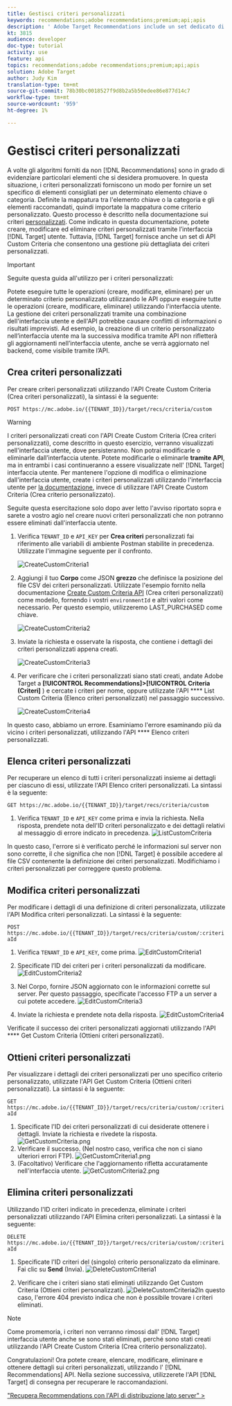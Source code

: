 ```yaml
---
title: Gestisci criteri personalizzati
keywords: recommendations;adobe recommendations;premium;api;apis
description: ' Adobe Target Recommendations include un set dedicato di API che consentono di gestire il catalogo di prodotti e/o contenuti raccomandabili; gestire gli algoritmi e le campagne di raccomandazione; e distribuite raccomandazioni in oggetti JSON, HTML o XML da visualizzare in Web, dispositivi mobili, e-mail, IOT e altri canali.'
kt: 3815
audience: developer
doc-type: tutorial
activity: use
feature: api
topics: recommendations;adobe recommendations;premium;api;apis
solution: Adobe Target
author: Judy Kim
translation-type: tm+mt
source-git-commit: 78b30bc0018527f9d8b2a5b50edee86e877d14c7
workflow-type: tm+mt
source-wordcount: '959'
ht-degree: 1%

---
```



# Gestisci criteri personalizzati

A volte gli algoritmi forniti da non [!DNL Recommendations] sono in grado di evidenziare particolari elementi che si desidera promuovere. In questa situazione, i criteri personalizzati forniscono un modo per fornire un set specifico di elementi consigliati per un determinato elemento chiave o categoria. Definite la mappatura tra l&#39;elemento chiave o la categoria e gli elementi raccomandati, quindi importate la mappatura come criterio personalizzato. Questo processo è descritto nella documentazione sui criteri [personalizzati](https://docs.adobe.com/content/help/en/target/using/recommendations/criteria/recommendations-csv.html). Come indicato in questa documentazione, potete creare, modificare ed eliminare criteri personalizzati tramite l’interfaccia [!DNL Target] utente. Tuttavia, [!DNL Target] fornisce anche un set di API Custom Criteria che consentono una gestione più dettagliata dei criteri personalizzati.

>[!IMPORTANT]
>
>Seguite questa guida all&#39;utilizzo per i criteri personalizzati:
>
> Potete eseguire tutte le operazioni (creare, modificare, eliminare) per un determinato criterio personalizzato utilizzando le API oppure eseguire tutte le operazioni (creare, modificare, eliminare) utilizzando l&#39;interfaccia utente. La gestione dei criteri personalizzati tramite una combinazione dell&#39;interfaccia utente e dell&#39;API potrebbe causare conflitti di informazioni o risultati imprevisti. Ad esempio, la creazione di un criterio personalizzato nell’interfaccia utente ma la successiva modifica tramite API non rifletterà gli aggiornamenti nell’interfaccia utente, anche se verrà aggiornato nel backend, come visibile tramite l’API.

## Crea criteri personalizzati

Per creare criteri personalizzati utilizzando l&#39;API [](https://developers.adobetarget.com/api/recommendations/#operation/createCriteriaCustom)Create Custom Criteria (Crea criteri personalizzati), la sintassi è la seguente:

`POST https://mc.adobe.io/{{TENANT_ID}}/target/recs/criteria/custom`

>[!WARNING]
>
>I criteri personalizzati creati con l&#39;API Create Custom Criteria (Crea criteri personalizzati), come descritto in questo esercizio, verranno visualizzati nell&#39;interfaccia utente, dove persisteranno. Non potrai modificarle o eliminarle dall’interfaccia utente. Potete modificarle o eliminarle **tramite API**, ma in entrambi i casi continueranno a essere visualizzate nell&#39; [!DNL Target] interfaccia utente. Per mantenere l&#39;opzione di modifica o eliminazione dall&#39;interfaccia utente, create i criteri personalizzati utilizzando l&#39;interfaccia utente per [la documentazione](https://docs.adobe.com/content/help/en/target/using/recommendations/criteria/recommendations-csv.html), invece di utilizzare l&#39;API Create Custom Criteria (Crea criterio personalizzato).

Seguite questa esercitazione solo dopo aver letto l&#39;avviso riportato sopra e sarete a vostro agio nel creare nuovi criteri personalizzati che non potranno essere eliminati dall&#39;interfaccia utente.

1. Verifica `TENANT_ID` e `API_KEY` per **Crea criteri** personalizzati fai riferimento alle variabili di ambiente Postman stabilite in precedenza. Utilizzate l&#39;immagine seguente per il confronto.

   ![CreateCustomCriteria1](assets/CreateCustomCriteria1.png)

2. Aggiungi il tuo **Corpo** come JSON **grezzo** che definisce la posizione del file CSV dei criteri personalizzati. Utilizzate l&#39;esempio fornito nella documentazione [Create Custom Criteria API](https://developers.adobetarget.com/api/recommendations/#operation/getAllCriteriaCustom) (Crea criteri personalizzati) come modello, fornendo i vostri `environmentId` e altri valori come necessario. Per questo esempio, utilizzeremo LAST_PURCHASED come chiave.

   ![CreateCustomCriteria2](assets/CreateCustomCriteria2.png)

3. Inviate la richiesta e osservate la risposta, che contiene i dettagli dei criteri personalizzati appena creati.

   ![CreateCustomCriteria3](assets/CreateCustomCriteria3.png)

4. Per verificare che i criteri personalizzati siano stati creati, andate  Adobe Target a **[!UICONTROL Recommendations]>[!UICONTROL Criteria (Criteri]** ) e cercate i criteri per nome, oppure utilizzate l&#39;API **** List Custom Criteria (Elenco criteri personalizzati) nel passaggio successivo.

   ![CreateCustomCriteria4](assets/CreateCustomCriteria4.png)

In questo caso, abbiamo un errore. Esaminiamo l&#39;errore esaminando più da vicino i criteri personalizzati, utilizzando l&#39;API **** Elenco criteri personalizzati.

## Elenca criteri personalizzati

Per recuperare un elenco di tutti i criteri personalizzati insieme ai dettagli per ciascuno di essi, utilizzate l&#39;API [](https://developers.adobetarget.com/api/recommendations/#operation/getAllCriteriaCustom)Elenco criteri personalizzati. La sintassi è la seguente:

`GET https://mc.adobe.io/{{TENANT_ID}}/target/recs/criteria/custom`

1. Verifica `TENANT_ID` e `API_KEY` come prima e invia la richiesta. Nella risposta, prendete nota dell&#39;ID criteri personalizzato e dei dettagli relativi al messaggio di errore indicato in precedenza.
   ![ListCustomCriteria](assets/ListCustomCriteria.png)

In questo caso, l&#39;errore si è verificato perché le informazioni sul server non sono corrette, il che significa che non [!DNL Target] è possibile accedere al file CSV contenente la definizione dei criteri personalizzati. Modifichiamo i criteri personalizzati per correggere questo problema.

## Modifica criteri personalizzati

Per modificare i dettagli di una definizione di criteri personalizzata, utilizzate l&#39;API [](https://developers.adobetarget.com/api/recommendations/#operation/updateCriteriaCustom)Modifica criteri personalizzati. La sintassi è la seguente:

`POST https://mc.adobe.io/{{TENANT_ID}}/target/recs/criteria/custom/:criteriaId`

1. Verifica `TENANT_ID` e `API_KEY`, come prima.
   ![EditCustomCriteria1](assets/EditCustomCriteria1.png)

1. Specificate l’ID dei criteri per i criteri personalizzati da modificare.
   ![EditCustomCriteria2](assets/EditCustomCriteria2.png)

1. Nel Corpo, fornire JSON aggiornato con le informazioni corrette sul server. Per questo passaggio, specificate l&#39;accesso FTP a un server a cui potete accedere.
   ![EditCustomCriteria3](assets/EditCustomCriteria3.png)

1. Inviate la richiesta e prendete nota della risposta.
   ![EditCustomCriteria4](assets/EditCustomCriteria4.png)

Verificate il successo dei criteri personalizzati aggiornati utilizzando l&#39;API **** Get Custom Criteria (Ottieni criteri personalizzati).

## Ottieni criteri personalizzati

Per visualizzare i dettagli dei criteri personalizzati per uno specifico criterio personalizzato, utilizzate l&#39;API [](https://developers.adobetarget.com/api/recommendations/#operation/getCriteriaCustom)Get Custom Criteria (Ottieni criteri personalizzati). La sintassi è la seguente:

`GET https://mc.adobe.io/{{TENANT_ID}}/target/recs/criteria/custom/:criteriaId`

1. Specificate l&#39;ID dei criteri personalizzati di cui desiderate ottenere i dettagli. Inviate la richiesta e rivedete la risposta.
   ![GetCustomCriteria.png](assets/GetCustomCriteria.png)
1. Verificare il successo. (Nel nostro caso, verifica che non ci siano ulteriori errori FTP).
   ![GetCustomCriteria1.png](assets/GetCustomCriteria1.png)
1. (Facoltativo) Verificare che l&#39;aggiornamento rifletta accuratamente nell&#39;interfaccia utente.
   ![GetCustomCriteria2.png](assets/GetCustomCriteria2.png)

## Elimina criteri personalizzati

Utilizzando l&#39;ID criteri indicato in precedenza, eliminate i criteri personalizzati utilizzando l&#39;API [](https://developers.adobetarget.com/api/recommendations/#operation/deleteCriteriaCustom)Elimina criteri personalizzati. La sintassi è la seguente:

`DELETE https://mc.adobe.io/{{TENANT_ID}}/target/recs/criteria/custom/:criteriaId`

1. Specificate l&#39;ID criteri del (singolo) criterio personalizzato da eliminare. Fai clic su **Send** (Invia).
   ![DeleteCustomCriteria1](assets/DeleteCustomCriteria1.png)

1. Verificare che i criteri siano stati eliminati utilizzando Get Custom Criteria (Ottieni criteri personalizzati).
   ![DeleteCustomCriteria2](assets/DeleteCustomCriteria2.png)In questo caso, l&#39;errore 404 previsto indica che non è possibile trovare i criteri eliminati.

>[!NOTE]
>Come promemoria, i criteri non verranno rimossi dall&#39; [!DNL Target] interfaccia utente anche se sono stati eliminati, perché sono stati creati utilizzando l&#39;API Create Custom Criteria (Crea criterio personalizzato).

Congratulazioni! Ora potete creare, elencare, modificare, eliminare e ottenere dettagli sui criteri personalizzati, utilizzando l&#39; [!DNL Recommendations] API. Nella sezione successiva, utilizzerete l&#39;API [!DNL Target] di consegna per recuperare le raccomandazioni.

[&quot;Recupera Recommendations con l&#39;API di distribuzione lato server&quot; >](fetch-recs-server-side-delivery-api.md)
